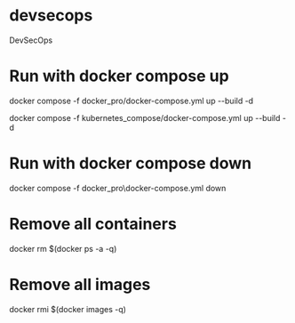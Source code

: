 # devsecops

DevSecOps

# Run with docker compose up

docker compose -f docker_pro/docker-compose.yml up --build -d

docker compose -f kubernetes_compose/docker-compose.yml up --build -d

# Run with docker compose down

docker compose -f docker_pro\docker-compose.yml down

# Remove all containers

docker rm $(docker ps -a -q)

# Remove all images

docker rmi $(docker images -q)

